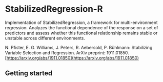 # StabilizedRegression-R

Implementation of StabilizedRegression, a framework for
multi-environment regression. Analyzes the functional dependence of
the response on a set of predictors and assess whether this functional
relationship remains stable or unstable across different environments.

N. Pfister, E. G. Williams, J. Peters, R. Aebersold, P. Bühlmann: Stabilizing Variable Selection and Regression. ArXiv preprint: 1911.01850. [https://arxiv.org/abs/1911.01850](https://arxiv.org/abs/1911.01850)

## Getting started

